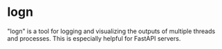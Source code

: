 # logn

"logn" is a tool for logging and visualizing the outputs of multiple threads and processes. This is especially helpful for FastAPI servers.
